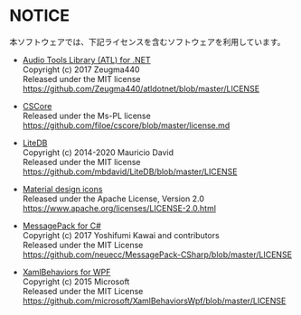 ﻿# NOTICE
本ソフトウェアでは、下記ライセンスを含むソフトウェアを利用しています。

- [Audio Tools Library (ATL) for .NET](https://github.com/Zeugma440/atldotnet)  
Copyright (c) 2017 Zeugma440  
Released under the MIT license  
https://github.com/Zeugma440/atldotnet/blob/master/LICENSE  

- [CSCore](https://github.com/filoe/cscore)  
Released under the Ms-PL license  
https://github.com/filoe/cscore/blob/master/license.md  

- [LiteDB](https://github.com/mbdavid/LiteDB)  
Copyright (c) 2014-2020 Mauricio David  
Released under the MIT license  
https://github.com/mbdavid/LiteDB/blob/master/LICENSE  

- [Material design icons](https://material.io/resources/icons)  
Released under the Apache License, Version 2.0  
https://www.apache.org/licenses/LICENSE-2.0.html  

- [MessagePack for C#](https://github.com/neuecc/MessagePack-CSharp)  
Copyright (c) 2017 Yoshifumi Kawai and contributors  
Released under the MIT License  
https://github.com/neuecc/MessagePack-CSharp/blob/master/LICENSE

- [XamlBehaviors for WPF](https://github.com/microsoft/XamlBehaviorsWpf)  
Copyright (c) 2015 Microsoft  
Released under the MIT License  
https://github.com/microsoft/XamlBehaviorsWpf/blob/master/LICENSE
